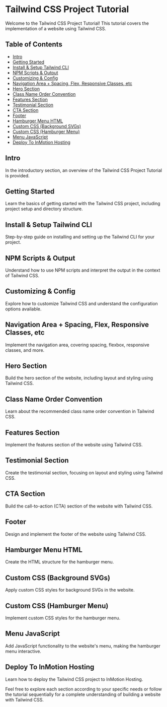 # Tailwind CSS Project Tutorial

Welcome to the Tailwind CSS Project Tutorial! This tutorial covers the implementation of a website using Tailwind CSS. 

## Table of Contents

- [Intro](#intro)
- [Getting Started](#getting-started)
- [Install & Setup Tailwind CLI](#install--setup-tailwind-cli)
- [NPM Scripts & Output](#npm-scripts--output)
- [Customizing & Config](#customizing--config)
- [Navigation Area + Spacing, Flex, Responsive Classes, etc](#navigation-area--spacing-flex-responsive-classes-etc)
- [Hero Section](#hero-section)
- [Class Name Order Convention](#class-name-order-convention)
- [Features Section](#features-section)
- [Testimonial Section](#testimonial-section)
- [CTA Section](#cta-section)
- [Footer](#footer)
- [Hamburger Menu HTML](#hamburger-menu-html)
- [Custom CSS (Background SVGs)](#custom-css-background-svgs)
- [Custom CSS (Hamburger Menu)](#custom-css-hamburger-menu)
- [Menu JavaScript](#menu-javascript)
- [Deploy To InMotion Hosting](#deploy-to-inmotion-hosting)

## Intro

In the introductory section, an overview of the Tailwind CSS Project Tutorial is provided.

## Getting Started

Learn the basics of getting started with the Tailwind CSS project, including project setup and directory structure.

## Install & Setup Tailwind CLI

Step-by-step guide on installing and setting up the Tailwind CLI for your project.

## NPM Scripts & Output

Understand how to use NPM scripts and interpret the output in the context of Tailwind CSS.

## Customizing & Config

Explore how to customize Tailwind CSS and understand the configuration options available.

## Navigation Area + Spacing, Flex, Responsive Classes, etc

Implement the navigation area, covering spacing, flexbox, responsive classes, and more.

## Hero Section

Build the hero section of the website, including layout and styling using Tailwind CSS.

## Class Name Order Convention

Learn about the recommended class name order convention in Tailwind CSS.

## Features Section

Implement the features section of the website using Tailwind CSS.

## Testimonial Section

Create the testimonial section, focusing on layout and styling using Tailwind CSS.

## CTA Section

Build the call-to-action (CTA) section of the website with Tailwind CSS.

## Footer

Design and implement the footer of the website using Tailwind CSS.

## Hamburger Menu HTML

Create the HTML structure for the hamburger menu.

## Custom CSS (Background SVGs)

Apply custom CSS styles for background SVGs in the website.

## Custom CSS (Hamburger Menu)

Implement custom CSS styles for the hamburger menu.

## Menu JavaScript

Add JavaScript functionality to the website's menu, making the hamburger menu interactive.

## Deploy To InMotion Hosting

Learn how to deploy the Tailwind CSS project to InMotion Hosting.

Feel free to explore each section according to your specific needs or follow the tutorial sequentially for a complete understanding of building a website with Tailwind CSS.

